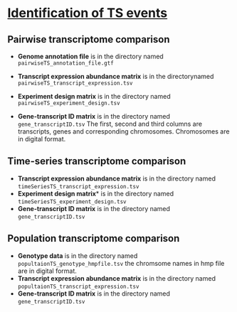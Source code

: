 # [Identification of TS events ](https://github.com/cma2015/DeepTS/blob/master/Tutorials/Test_data/Module2)

## Pairwise transcriptome comparison
- **Genome annotation file** is in the directory named `pairwiseTS_annotation_file.gtf`
- **Transcript expression abundance matrix** is in the directorynamed `pairwiseTS_transcript_expression.tsv`
- **Experiment design matrix** is in the directory named `pairwiseTS_experiment_design.tsv`

- **Gene-transcript ID matrix** is in the directory named `gene_transcriptID.tsv` 
The first, second and third columns are transcripts, genes and corresponding chromosomes. Chromosomes are in digital format.

## Time-series transcriptome comparison

- **Transcript expression abundance matrix** is in the directory named `timeSeriesTS_transcript_expression.tsv`
- **Experiment design matrix*** is in the directory named `timeSeriesTS_experiment_design.tsv`
- **Gene-transcript ID matrix** is in the directory named `gene_transcriptID.tsv`

## Population transcriptome comparison
- **Genotype data** is in the directory named `popultaionTS_genotype_hmpfile.tsv`
the chromsome names in hmp file are in digital format. 
- **Transcript expression abundance matrix** is in the directory named `popultaionTS_transcript_expression.tsv`
- **Gene-transcript ID matrix** is in the directory named `gene_transcriptID.tsv`

